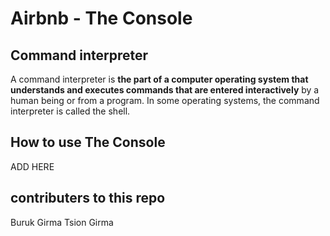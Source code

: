 # Airbnb - The Console


## **Command interpreter**


A command interpreter is **the part of a computer operating system that understands and executes commands that are entered interactively** by a human being or from a program. In some operating systems, the command interpreter is called the shell.

## **How to use The Console**

ADD HERE

## **contributers to this repo**
Buruk Girma
Tsion Girma
